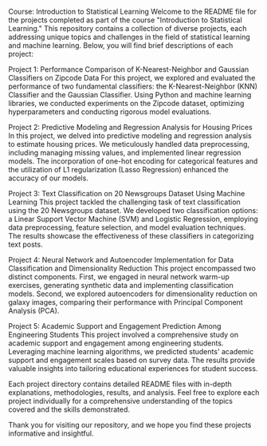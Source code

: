 Course: Introduction to Statistical Learning
Welcome to the README file for the projects completed as part of the course "Introduction to Statistical Learning." This repository contains a collection of diverse projects, each addressing unique topics and challenges in the field of statistical learning and machine learning. Below, you will find brief descriptions of each project:

Project 1: Performance Comparison of K-Nearest-Neighbor and Gaussian Classifiers on Zipcode Data
For this project, we explored and evaluated the performance of two fundamental classifiers: the K-Nearest-Neighbor (KNN) Classifier and the Gaussian Classifier. Using Python and machine learning libraries, we conducted experiments on the Zipcode dataset, optimizing hyperparameters and conducting rigorous model evaluations.

Project 2: Predictive Modeling and Regression Analysis for Housing Prices
In this project, we delved into predictive modeling and regression analysis to estimate housing prices. We meticulously handled data preprocessing, including managing missing values, and implemented linear regression models. The incorporation of one-hot encoding for categorical features and the utilization of L1 regularization (Lasso Regression) enhanced the accuracy of our models.

Project 3: Text Classification on 20 Newsgroups Dataset Using Machine Learning
This project tackled the challenging task of text classification using the 20 Newsgroups dataset. We developed two classification options: a Linear Support Vector Machine (SVM) and Logistic Regression, employing data preprocessing, feature selection, and model evaluation techniques. The results showcase the effectiveness of these classifiers in categorizing text posts.

Project 4: Neural Network and Autoencoder Implementation for Data Classification and Dimensionality Reduction
This project encompassed two distinct components. First, we engaged in neural network warm-up exercises, generating synthetic data and implementing classification models. Second, we explored autoencoders for dimensionality reduction on galaxy images, comparing their performance with Principal Component Analysis (PCA).

Project 5: Academic Support and Engagement Prediction Among Engineering Students
This project involved a comprehensive study on academic support and engagement among engineering students. Leveraging machine learning algorithms, we predicted students' academic support and engagement scales based on survey data. The results provide valuable insights into tailoring educational experiences for student success.

Each project directory contains detailed README files with in-depth explanations, methodologies, results, and analysis. Feel free to explore each project individually for a comprehensive understanding of the topics covered and the skills demonstrated.

Thank you for visiting our repository, and we hope you find these projects informative and insightful.
